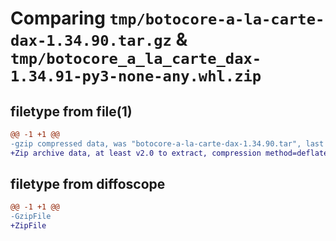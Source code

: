 # Comparing `tmp/botocore-a-la-carte-dax-1.34.90.tar.gz` & `tmp/botocore_a_la_carte_dax-1.34.91-py3-none-any.whl.zip`

## filetype from file(1)

```diff
@@ -1 +1 @@
-gzip compressed data, was "botocore-a-la-carte-dax-1.34.90.tar", last modified: Wed Apr 24 01:02:06 2024, max compression
+Zip archive data, at least v2.0 to extract, compression method=deflate
```

## filetype from diffoscope

```diff
@@ -1 +1 @@
-GzipFile
+ZipFile
```

